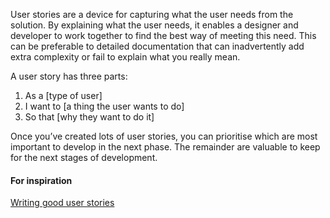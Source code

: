 User stories are a device for capturing what the user needs from the solution. By explaining what the user needs, it enables a designer and developer to work together to find the best way of meeting this need. This can be preferable to detailed documentation that can inadvertently add extra complexity or fail to explain what you really mean.

A user story has three parts:

<ol><li>As a [type of user]</li><li>I want to [a thing the user wants to do]</li><li>So that [why they want to do it]</li></ol>

Once you’ve created lots of user stories, you can prioritise which are most important to develop in the next phase. The remainder are valuable to keep for the next stages of development.

<h4>For inspiration</h4>
<a href="https://barryoreilly.com/2013/10/21/how-to-implement-hypothesis-driven-development/?utm_content=buffer2880f&amp;utm_medium=social&amp;utm_source=twitter.com&amp;utm_campaign=buffer">Writing good user stories</a>
